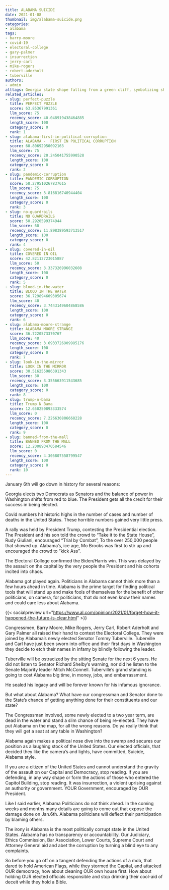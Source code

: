 ```yaml
---
title: ALABAMA SUICIDE
date: 2021-01-08
thumbnail: img/alabama-suicide.png
categories:
- alabama
tags:
- barry-moore
- covid-19
- electoral-college
- gary-palmer
- insurrection
- jerry-carl
- mike-rogers
- robert-aderholt
- tuberville
authors:
- admin
alttags: Georgia state shape falling from a green cliff, symbolizing shifting political power after January 6th elections
related_articles:
- slug: perfect-puzzle
  title: PERFECT PUZZLE
  score: 63.85367991361
  llm_score: 75
  recency_score: 40.048919438464885
  length_score: 100
  category_score: 0
  rank: 1
- slug: alabama-first-in-political-corruption
  title: ALABAMA -  FIRST IN POLITICAL CORRUPTION
  score: 60.80692950092163
  llm_score: 75
  recency_score: 20.245041755990528
  length_score: 100
  category_score: 0
  rank: 2
- slug: pandemic-corruption
  title: PANDEMIC CORRUPTION
  score: 58.279510267837615
  llm_score: 75
  recency_score: 3.816816740944404
  length_score: 100
  category_score: 0
  rank: 3
- slug: no-guardrails
  title: NO GUARDRAILS
  score: 50.2920599374944
  llm_score: 60
  recency_score: 11.898389593713517
  length_score: 100
  category_score: 0
  rank: 4
- slug: covered-in-oil
  title: COVERED IN OIL
  score: 42.82112723015887
  llm_score: 50
  recency_score: 3.337326996032608
  length_score: 100
  category_score: 0
  rank: 5
- slug: blood-in-the-water
  title: BLOOD IN THE WATER
  score: 36.729894609305674
  llm_score: 40
  recency_score: 3.7443149604868586
  length_score: 100
  category_score: 0
  rank: 6
- slug: alabama-moore-strange
  title: ALABAMA MOORE STRANGE
  score: 36.7220573370767
  llm_score: 40
  recency_score: 3.6933726909985176
  length_score: 100
  category_score: 0
  rank: 7
- slug: look-in-the-mirror
  title: LOOK IN THE MIRROR
  score: 30.516255986391343
  llm_score: 30
  recency_score: 3.355663911543685
  length_score: 100
  category_score: 0
  rank: 8
- slug: trump-n-bama
  title: Trump N Bama
  score: 12.650250893333574
  llm_score: 0
  recency_score: 7.226630806668228
  length_score: 100
  category_score: 0
  rank: 9
- slug: banned-from-the-mall
  title: BANNED FROM THE MALL
  score: 12.200893470584546
  llm_score: 0
  recency_score: 4.305807558799547
  length_score: 100
  category_score: 0
  rank: 10
---
```

January 6th will go down in history for several reasons:

Georgia elects two Democrats as Senators and the balance of power in Washington shifts from red to blue. The President gets all the credit for their success in being elected.

Covid numbers hit historic highs in the number of cases and number of deaths in the United States. These horrible numbers gained very little press.

A rally was held by President Trump, contesting the Presidential election. The President and his son told the crowd to “Take it to the State House”, Rudy Giuliani, encouraged “Trial by Combat”, To the over 250,000 people that showed up. Alabama’s, ice age, Mo Brooks was first to stir up and encouraged the crowd to “kick Ass”.

The Electoral College confirmed the Biden/Harris win. This was delayed by the assault on the capital by the very people the President and his cohorts incited into chaos.

Alabama got played again. Politicians in Alabama cannot think more than a few hours ahead in time. Alabama is the prime target for finding political tools that will stand up and make fools of themselves for the benefit of other politicians, on camera, for politicians, that do not even know their names and could care less about Alabama.

{{< socialpreview url="https://www.al.com/opinion/2021/01/forget-how-it-happened-the-future-is-clear.html" >}}

Congressmen, Barry Moore, Mike Rogers, Jerry Carl, Robert Aderholt and Gary Palmer all raised their hand to contest the Electoral College. They were joined by Alabama’s newly elected Senator Tommy Tuberville. Tuberville and Carl have just been sworn into office and their first days in Washington they decide to etch their names in infamy by blindly following the leader.

Tuberville will be ostracized by the sitting Senate for the next 6 years. He did not listen to Senator Richard Shelby’s warning, nor did he listen to the Senate Majority leader Mitch McConnell. Tuberville’s grand standing is going to cost Alabama big time, in money, jobs, and embarrassment.

He sealed his legacy and will be forever known for his infamous ignorance.

But what about Alabama? What have our congressman and Senator done to the State’s chance of getting anything done for their constituents and our state?

The Congressman involved, some newly elected to a two year term, are dead in the water and stand a slim chance of being re-elected. They have put Alabama on the map, for all the wrong reasons. Do ya really think that they will get a seat at any table in Washington?

Alabama again makes a political nose dive into the swamp and secures our position as a laughing stock of the United States. Our elected officials, that decided they like the camera’s and lights, have committed, Suicide, Alabama style.

If you are a citizen of the United States and cannot understand the gravity of the assault on our Capital and Democracy, stop reading. If you are defending, in any way shape or form the actions of those who entered the Capitol Building, stop reading. It was insurrection, a violent uprising against an authority or government. YOUR Government, encouraged by OUR President.

Like I said earlier, Alabama Politicians do not think ahead. In the coming weeks and months many details are going to come out that expose the damage done on Jan.6th. Alabama politicians will deflect their participation by blaming others.

The irony is Alabama is the most politically corrupt state in the United States. Alabama has no transparency or accountability. Our Judiciary, Ethics Commission, Bar Association, Lower Courts, Supreme Court and Attorney General aid and abet the corruption by turning a blind eye to any complaints.

So before you go off on a tangent defending the actions of a mob, that dared to hold American Flags, while they stormed the Capital, and attacked OUR democracy, how about cleaning OUR own house first. How about holding OUR elected officials responsible and stop drinking their cool-aid of deceit while they hold a Bible.
